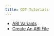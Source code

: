 ```yaml
---
title: CDT Tutorials
---
```


- [ABI Variants](abi-variants.md)
- [Create An ABI File](create-an-abi-file.md)
